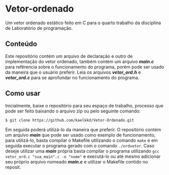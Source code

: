 # Vetor-ordenado
Um vetor ordenado estático feito em C para o quarto trabalho da disciplina de Laboratório de programação.

## Conteúdo
Este repositório contém um arquivo de declaração e outro de implementação do vetor ordenado, também contém um arquivo ***main.c*** para refêrencia sobre o funcionamento do programa, porém pode ser usado da maneira que o usuário preferir. Leia os arquivos ***vetor_ord.h*** e ***vetor_ord.c*** para se aprofundar no funcionamento do programa.

## Como usar
Inicialmente, baixe o reposítório para seu espaço de trabalho, processo que pode ser feito baixando o arquivo zip ou pelo seguinte comando:

`$ git clone https://github.com/kaelkkd/Vetor-Ordenado.git`

Em seguida poderá utilizá-lo da maneira que preferir. O repositório contém um arquivo ***main*** que pode ser usado como exemplo de funcionamento, para utilizá-lo, basta compilar o Makefile utilizando o comando `make` e em seguida executar o programa gerado com o comando `./ordvetor`. Caso deseje utilizar uma ***main*** própria basta compilar o programa utilizando `gcc vetor_ord.c "sua_main".c -o "nome"` e executá-lo ou até mesmo adicionar seu próprio arquivo nomeado ***main.c*** e utilizar o Makefile contido no reposit.
